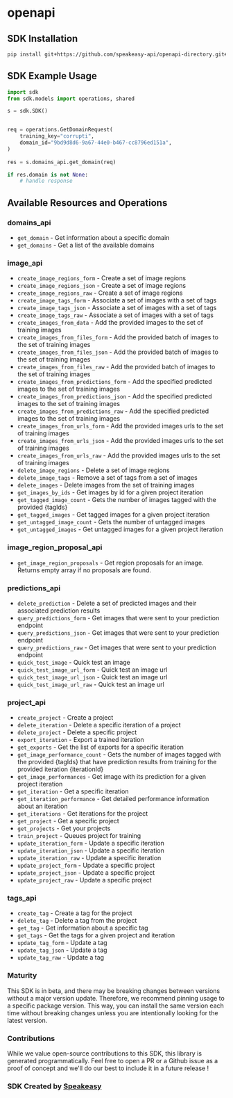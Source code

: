 # openapi

<!-- Start SDK Installation -->
## SDK Installation

```bash
pip install git+https://github.com/speakeasy-api/openapi-directory.git#subdirectory=SDKs/microsoft.com/cognitiveservices-Training/2.0/python
```
<!-- End SDK Installation -->

## SDK Example Usage
<!-- Start SDK Example Usage -->
```python
import sdk
from sdk.models import operations, shared

s = sdk.SDK()


req = operations.GetDomainRequest(
    training_key="corrupti",
    domain_id="9bd9d8d6-9a67-44e0-b467-cc8796ed151a",
)
    
res = s.domains_api.get_domain(req)

if res.domain is not None:
    # handle response
```
<!-- End SDK Example Usage -->

<!-- Start SDK Available Operations -->
## Available Resources and Operations


### domains_api

* `get_domain` - Get information about a specific domain
* `get_domains` - Get a list of the available domains

### image_api

* `create_image_regions_form` - Create a set of image regions
* `create_image_regions_json` - Create a set of image regions
* `create_image_regions_raw` - Create a set of image regions
* `create_image_tags_form` - Associate a set of images with a set of tags
* `create_image_tags_json` - Associate a set of images with a set of tags
* `create_image_tags_raw` - Associate a set of images with a set of tags
* `create_images_from_data` - Add the provided images to the set of training images
* `create_images_from_files_form` - Add the provided batch of images to the set of training images
* `create_images_from_files_json` - Add the provided batch of images to the set of training images
* `create_images_from_files_raw` - Add the provided batch of images to the set of training images
* `create_images_from_predictions_form` - Add the specified predicted images to the set of training images
* `create_images_from_predictions_json` - Add the specified predicted images to the set of training images
* `create_images_from_predictions_raw` - Add the specified predicted images to the set of training images
* `create_images_from_urls_form` - Add the provided images urls to the set of training images
* `create_images_from_urls_json` - Add the provided images urls to the set of training images
* `create_images_from_urls_raw` - Add the provided images urls to the set of training images
* `delete_image_regions` - Delete a set of image regions
* `delete_image_tags` - Remove a set of tags from a set of images
* `delete_images` - Delete images from the set of training images
* `get_images_by_ids` - Get images by id for a given project iteration
* `get_tagged_image_count` - Gets the number of images tagged with the provided {tagIds}
* `get_tagged_images` - Get tagged images for a given project iteration
* `get_untagged_image_count` - Gets the number of untagged images
* `get_untagged_images` - Get untagged images for a given project iteration

### image_region_proposal_api

* `get_image_region_proposals` - Get region proposals for an image. Returns empty array if no proposals are found.

### predictions_api

* `delete_prediction` - Delete a set of predicted images and their associated prediction results
* `query_predictions_form` - Get images that were sent to your prediction endpoint
* `query_predictions_json` - Get images that were sent to your prediction endpoint
* `query_predictions_raw` - Get images that were sent to your prediction endpoint
* `quick_test_image` - Quick test an image
* `quick_test_image_url_form` - Quick test an image url
* `quick_test_image_url_json` - Quick test an image url
* `quick_test_image_url_raw` - Quick test an image url

### project_api

* `create_project` - Create a project
* `delete_iteration` - Delete a specific iteration of a project
* `delete_project` - Delete a specific project
* `export_iteration` - Export a trained iteration
* `get_exports` - Get the list of exports for a specific iteration
* `get_image_performance_count` - Gets the number of images tagged with the provided {tagIds} that have prediction results from
training for the provided iteration {iterationId}
* `get_image_performances` - Get image with its prediction for a given project iteration
* `get_iteration` - Get a specific iteration
* `get_iteration_performance` - Get detailed performance information about an iteration
* `get_iterations` - Get iterations for the project
* `get_project` - Get a specific project
* `get_projects` - Get your projects
* `train_project` - Queues project for training
* `update_iteration_form` - Update a specific iteration
* `update_iteration_json` - Update a specific iteration
* `update_iteration_raw` - Update a specific iteration
* `update_project_form` - Update a specific project
* `update_project_json` - Update a specific project
* `update_project_raw` - Update a specific project

### tags_api

* `create_tag` - Create a tag for the project
* `delete_tag` - Delete a tag from the project
* `get_tag` - Get information about a specific tag
* `get_tags` - Get the tags for a given project and iteration
* `update_tag_form` - Update a tag
* `update_tag_json` - Update a tag
* `update_tag_raw` - Update a tag
<!-- End SDK Available Operations -->

### Maturity

This SDK is in beta, and there may be breaking changes between versions without a major version update. Therefore, we recommend pinning usage
to a specific package version. This way, you can install the same version each time without breaking changes unless you are intentionally
looking for the latest version.

### Contributions

While we value open-source contributions to this SDK, this library is generated programmatically.
Feel free to open a PR or a Github issue as a proof of concept and we'll do our best to include it in a future release !

### SDK Created by [Speakeasy](https://docs.speakeasyapi.dev/docs/using-speakeasy/client-sdks)
